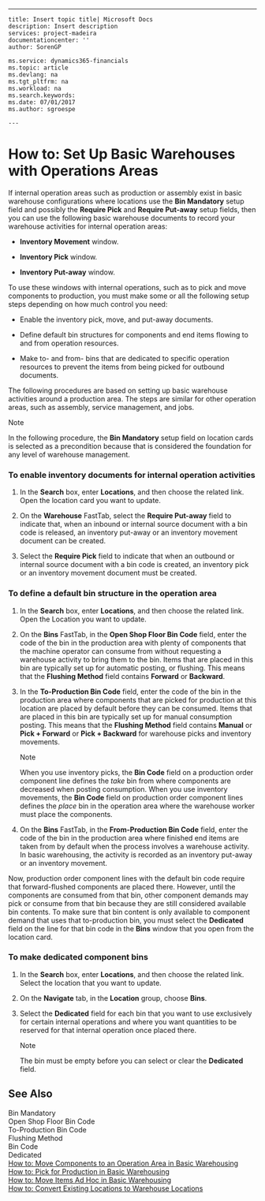 ---
    title: Insert topic title| Microsoft Docs
    description: Insert description
    services: project-madeira
    documentationcenter: ''
    author: SorenGP

    ms.service: dynamics365-financials
    ms.topic: article
    ms.devlang: na
    ms.tgt_pltfrm: na
    ms.workload: na
    ms.search.keywords:
    ms.date: 07/01/2017
    ms.author: sgroespe

    ---
# How to: Set Up Basic Warehouses with Operations Areas
If internal operation areas such as production or assembly exist in basic warehouse configurations where locations use the **Bin Mandatory** setup field and possibly the **Require Pick** and **Require Put-away** setup fields, then you can use the following basic warehouse documents to record your warehouse activities for internal operation areas:  
  
-   **Inventory Movement** window.  
  
-   **Inventory Pick** window.  
  
-   **Inventory Put-away** window.  
  
 To use these windows with internal operations, such as to pick and move components to production, you must make some or all the following setup steps depending on how much control you need:  
  
-   Enable the inventory pick, move, and put-away documents.  
  
-   Define default bin structures for components and end items flowing to and from operation resources.  
  
-   Make to- and from- bins that are dedicated to specific operation resources to prevent the items from being picked for outbound documents.  
  
 The following procedures are based on setting up basic warehouse activities around a production area. The steps are similar for other operation areas, such as assembly, service management, and jobs.  
  
> [!NOTE]  
>  In the following procedure, the **Bin Mandatory** setup field on location cards is selected as a precondition because that is considered the foundation for any level of warehouse management.  
  
### To enable inventory documents for internal operation activities  
  
1.  In the **Search** box, enter **Locations**, and then choose the related link. Open the location card you want to update.  
  
2.  On the **Warehouse** FastTab, select the **Require Put-away** field to indicate that, when an inbound or internal source document with a bin code is released, an inventory put-away or an inventory movement document can be created.  
  
3.  Select the **Require Pick** field to indicate that when an outbound or internal source document with a bin code is created, an inventory pick or an inventory movement document must be created.  
  
### To define a default bin structure in the operation area  
  
1.  In the **Search** box, enter **Locations**, and then choose the related link. Open the Location you want to update.  
  
2.  On the **Bins** FastTab, in the **Open Shop Floor Bin Code** field, enter the code of the bin in the production area with plenty of components that the machine operator can consume from without requesting a warehouse activity to bring them to the bin. Items that are placed in this bin are typically set up for automatic posting, or flushing. This means that the **Flushing Method** field contains **Forward** or **Backward**.  
  
3.  In the **To-Production Bin Code** field, enter the code of the bin in the production area where components that are picked for production at this location are placed by default before they can be consumed. Items that are placed in this bin are typically set up for manual consumption posting. This means that the **Flushing Method** field contains **Manual** or **Pick \+ Forward** or **Pick \+ Backward** for warehouse picks and inventory movements.  
  
    > [!NOTE]  
    >  When you use inventory picks, the **Bin Code** field on a production order component line defines the *take* bin from where components are decreased when posting consumption. When you use inventory movements, the **Bin Code** field on production order component lines defines the *place* bin in the operation area where the warehouse worker must place the components.  
  
4.  On the **Bins** FastTab, in the **From-Production Bin Code** field, enter the code of the bin in the production area where finished end items are taken from by default when the process involves a warehouse activity. In basic warehousing, the activity is recorded as an inventory put-away or an inventory movement.  
  
 Now, production order component lines with the default bin code require that forward-flushed components are placed there. However, until the components are consumed from that bin, other component demands may pick or consume from that bin because they are still considered available bin contents. To make sure that bin content is only available to component demand that uses that to-production bin, you must select the **Dedicated** field on the line for that bin code in the **Bins** window that you open from the location card.  
  
### To make dedicated component bins  
  
1.  In the **Search** box, enter **Locations**, and then choose the related link. Select the location that you want to update.  
  
2.  On the **Navigate** tab, in the **Location** group, choose **Bins**.  
  
3.  Select the **Dedicated** field for each bin that you want to use exclusively for certain internal operations and where you want quantities to be reserved for that internal operation once placed there.  
  
    > [!NOTE]  
    >  The bin must be empty before you can select or clear the **Dedicated** field.  
  
## See Also  
 Bin Mandatory   
 Open Shop Floor Bin Code   
 To-Production Bin Code   
 Flushing Method   
 Bin Code   
 Dedicated   
 [How to: Move Components to an Operation Area in Basic Warehousing](../FullExperience/how-to-move-components-to-an-operation-area-in-basic-warehousing.md)   
 [How to: Pick for Production in Basic Warehousing](../FullExperience/how-to-pick-for-production-in-basic-warehousing.md)   
 [How to: Move Items Ad Hoc in Basic Warehousing](../FullExperience/how-to-move-items-ad-hoc-in-basic-warehousing.md)   
 [How to: Convert Existing Locations to Warehouse Locations](../FullExperience/how-to-convert-existing-locations-to-warehouse-locations.md)